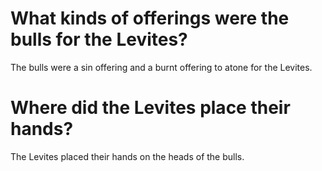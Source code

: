 # What kinds of offerings were the bulls for the Levites?

The bulls were a sin offering and a burnt offering to atone for the Levites.

# Where did the Levites place their hands?

The Levites placed their hands on the heads of the bulls.
